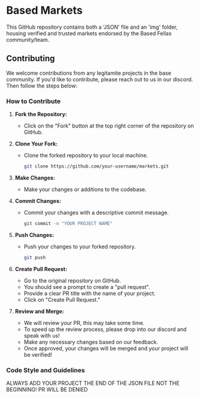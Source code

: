 # Based Markets

This GitHub repository contains both a 'JSON' file and an 'img' folder, housing verified and trusted markets endorsed by the Based Fellas community/team.

## Contributing

We welcome contributions from any legitamite projects in the base community. If you'd like to contribute, please reach out to us in our discord. Then follow the steps below:

### How to Contribute

1. **Fork the Repository:**
   - Click on the "Fork" button at the top right corner of the repository on GitHub.

2. **Clone Your Fork:**
   - Clone the forked repository to your local machine.
     ```bash
     git clone https://github.com/your-username/markets.git
     ```

3. **Make Changes:**
   - Make your changes or additions to the codebase.

4. **Commit Changes:**
   - Commit your changes with a descriptive commit message.
     ```bash
     git commit -m "YOUR PROJECT NAME"
     ```

6. **Push Changes:**
   - Push your changes to your forked repository.
     ```bash
     git push
     ```

7. **Create Pull Request:**
   - Go to the original repository on GitHub.
   - You should see a prompt to create a "pull request".
   - Provide a clear PR title with the name of your project.
   - Click on "Create Pull Request."

8. **Review and Merge:**
   - We will review your PR, this may take some time.
   - To speed up the review process, please drop into our discord and speak with us!
   - Make any necessary changes based on our feedback.
   - Once approved, your changes will be merged and your project will be verified!

### Code Style and Guidelines

ALWAYS ADD YOUR PROJECT THE END OF THE JSON FILE
NOT THE BEGINNING! PR WILL BE DENIED 



